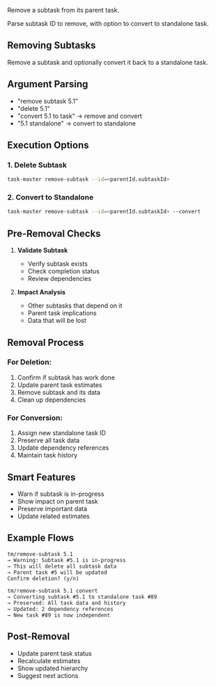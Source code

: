 Remove a subtask from its parent task.


Parse subtask ID to remove, with option to convert to standalone task.

## Removing Subtasks

Remove a subtask and optionally convert it back to a standalone task.

## Argument Parsing

- "remove subtask 5.1"
- "delete 5.1"
- "convert 5.1 to task" → remove and convert
- "5.1 standalone" → convert to standalone

## Execution Options

### 1. Delete Subtask
```bash
task-master remove-subtask --id=<parentId.subtaskId>
```

### 2. Convert to Standalone
```bash
task-master remove-subtask --id=<parentId.subtaskId> --convert
```

## Pre-Removal Checks

1. **Validate Subtask**
   - Verify subtask exists
   - Check completion status
   - Review dependencies

2. **Impact Analysis**
   - Other subtasks that depend on it
   - Parent task implications
   - Data that will be lost

## Removal Process

### For Deletion:
1. Confirm if subtask has work done
2. Update parent task estimates
3. Remove subtask and its data
4. Clean up dependencies

### For Conversion:
1. Assign new standalone task ID
2. Preserve all task data
3. Update dependency references
4. Maintain task history

## Smart Features

- Warn if subtask is in-progress
- Show impact on parent task
- Preserve important data
- Update related estimates

## Example Flows

```
tm/remove-subtask 5.1
→ Warning: Subtask #5.1 is in-progress
→ This will delete all subtask data
→ Parent task #5 will be updated
Confirm deletion? (y/n)

tm/remove-subtask 5.1 convert
→ Converting subtask #5.1 to standalone task #89
→ Preserved: All task data and history
→ Updated: 2 dependency references
→ New task #89 is now independent
```

## Post-Removal

- Update parent task status
- Recalculate estimates
- Show updated hierarchy
- Suggest next actions